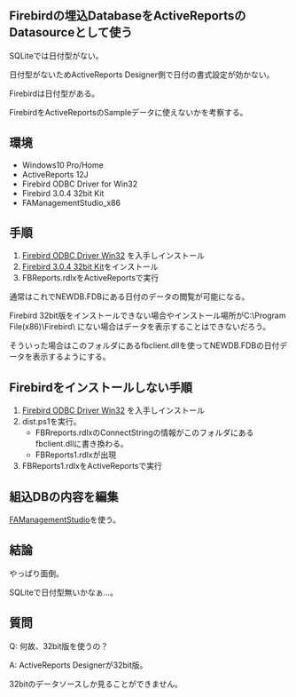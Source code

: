 Firebirdの埋込DatabaseをActiveReportsのDatasourceとして使う
---------------

SQLiteでは日付型がない。

日付型がないためActiveReports Designer側で日付の書式設定が効かない。

Firebirdは日付型がある。

FirebirdをActiveReportsのSampleデータに使えないかを考察する。

## 環境
- Windows10 Pro/Home
- ActiveReports 12J
- Firebird ODBC Driver for Win32
- Firebird 3.0.4 32bit Kit
- FAManagementStudio_x86

## 手順

1. [Firebird ODBC Driver Win32](https://www.firebirdsql.org/en/odbc-driver/) を入手しインストール
2. [Firebird 3.0.4 32bit Kit](https://firebirdsql.org/en/firebird-3-0/)をインストール
3. FBReports.rdlxをActiveReportsで実行

通常はこれでNEWDB.FDBにある日付のデータの閲覧が可能になる。

Firebird 32bit版をインストールできない場合やインストール場所がC:\Program File(x86)\Firebird\ にない場合はデータを表示することはできないだろう。

そういった場合はこのフォルダにあるfbclient.dllを使ってNEWDB.FDBの日付データを表示するようにする。

## Firebirdをインストールしない手順

1. [Firebird ODBC Driver Win32](https://www.firebirdsql.org/en/odbc-driver/) を入手しインストール
2. dist.ps1を実行。
    - FBRreports.rdlxのConnectStringの情報がこのフォルダにあるfbclient.dllに書き換わる。
    - FBReports1.rdlxが出現
3. FBReports1.rdlxをActiveReportsで実行

## 組込DBの内容を編集

[FAManagementStudio](https://github.com/degarashi0913/FAManagementStudio)を使う。

## 結論
やっぱり面倒。

SQLiteで日付型無いかなぁ…。

## 質問

Q:
何故、32bit版を使うの？

A:
ActiveReports Designerが32bit版。

32bitのデータソースしか見ることができません。